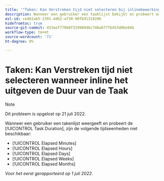```yaml
---
title: '"Taken: Kan Verstreken tijd niet selecteren bij inlinebewerking Taakduur'''
description: Wanneer een gebruiker een taaklijst bekijkt en probeert om de Duur van de Taak uit te geven, zijn de verstreken duureenheden niet beschikbaar.
exl-id: ce481ab5-2391-4d62-af30-90fb91319206
hidefromtoc: true
source-git-commit: 453eef770b0f31990946c746e677fb453d0be94b
workflow-type: tm+mt
source-wordcount: '71'
ht-degree: 0%

---
```


# Taken: Kan Verstreken tijd niet selecteren wanneer inline het uitgeven de Duur van de Taak

>[!NOTE]
>
>Dit probleem is opgelost op 21 juli 2022.

Wanneer een gebruiker een takenlijst weergeeft en probeert de [!UICONTROL Task Duration], zijn de volgende tijdseenheden niet beschikbaar:

* [!UICONTROL Elapsed Minutes]
* [!UICONTROL Elapsed Hours]
* [!UICONTROL Elapsed Days]
* [!UICONTROL Elapsed Weeks]
* [!UICONTROL Elapsed Months]

_Voor het eerst gerapporteerd op 1 juli 2022._
